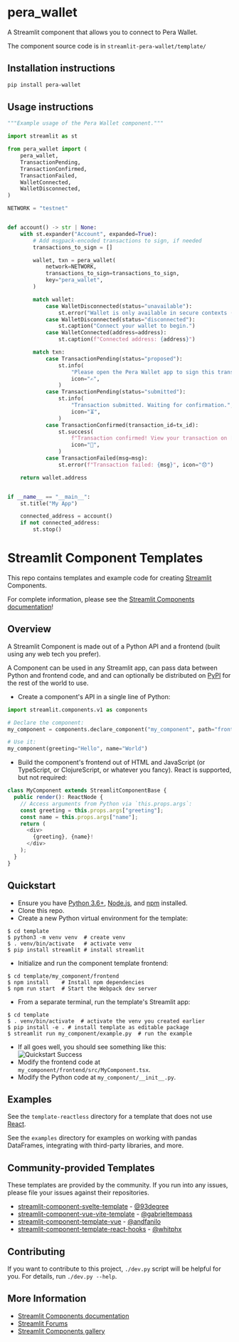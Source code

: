 # pera_wallet

A Streamlit component that allows you to connect to Pera Wallet.

The component source code is in `streamlit-pera-wallet/template/`

## Installation instructions

```sh
pip install pera-wallet
```

## Usage instructions

```python
"""Example usage of the Pera Wallet component."""

import streamlit as st

from pera_wallet import (
    pera_wallet,
    TransactionPending,
    TransactionConfirmed,
    TransactionFailed,
    WalletConnected,
    WalletDisconnected,
)

NETWORK = "testnet"


def account() -> str | None:
    with st.expander("Account", expanded=True):
        # Add msgpack-encoded transactions to sign, if needed
        transactions_to_sign = []

        wallet, txn = pera_wallet(
            network=NETWORK,
            transactions_to_sign=transactions_to_sign,
            key="pera_wallet",
        )

        match wallet:
            case WalletDisconnected(status="unavailable"):
                st.error("Wallet is only available in secure contexts (HTTPS).")
            case WalletDisconnected(status="disconnected"):
                st.caption("Connect your wallet to begin.")
            case WalletConnected(address=address):
                st.caption(f"Connected address: {address}")

        match txn:
            case TransactionPending(status="proposed"):
                st.info(
                    "Please open the Pera Wallet app to sign this transaction.",
                    icon="✍️",
                )
            case TransactionPending(status="submitted"):
                st.info(
                    "Transaction submitted. Waiting for confirmation.",
                    icon="⏳",
                )
            case TransactionConfirmed(transaction_id=tx_id):
                st.success(
                    f"Transaction confirmed! View your transaction on [lora](https://lora.algokit.io/{NETWORK}/transaction/{tx_id}) the explorer.",
                    icon="🥳",
                )
            case TransactionFailed(msg=msg):
                st.error(f"Transaction failed: {msg}", icon="😞")

    return wallet.address


if __name__ == "__main__":
    st.title("My App")

    connected_address = account()
    if not connected_address:
        st.stop()
```

# Streamlit Component Templates

This repo contains templates and example code for creating [Streamlit](https://streamlit.io) Components.

For complete information, please see the [Streamlit Components documentation](https://docs.streamlit.io/en/latest/streamlit_components.html)!

## Overview

A Streamlit Component is made out of a Python API and a frontend (built using any web tech you prefer).

A Component can be used in any Streamlit app, can pass data between Python and frontend code, and and can optionally be distributed on [PyPI](https://pypi.org/) for the rest of the world to use.

- Create a component's API in a single line of Python:

```python
import streamlit.components.v1 as components

# Declare the component:
my_component = components.declare_component("my_component", path="frontend/build")

# Use it:
my_component(greeting="Hello", name="World")
```

- Build the component's frontend out of HTML and JavaScript (or TypeScript, or ClojureScript, or whatever you fancy). React is supported, but not required:

```typescript
class MyComponent extends StreamlitComponentBase {
  public render(): ReactNode {
    // Access arguments from Python via `this.props.args`:
    const greeting = this.props.args["greeting"];
    const name = this.props.args["name"];
    return (
      <div>
        {greeting}, {name}!
      </div>
    );
  }
}
```

## Quickstart

- Ensure you have [Python 3.6+](https://www.python.org/downloads/), [Node.js](https://nodejs.org), and [npm](https://docs.npmjs.com/downloading-and-installing-node-js-and-npm) installed.
- Clone this repo.
- Create a new Python virtual environment for the template:

```
$ cd template
$ python3 -m venv venv  # create venv
$ . venv/bin/activate   # activate venv
$ pip install streamlit # install streamlit
```

- Initialize and run the component template frontend:

```
$ cd template/my_component/frontend
$ npm install    # Install npm dependencies
$ npm run start  # Start the Webpack dev server
```

- From a separate terminal, run the template's Streamlit app:

```
$ cd template
$ . venv/bin/activate  # activate the venv you created earlier
$ pip install -e . # install template as editable package
$ streamlit run my_component/example.py  # run the example
```

- If all goes well, you should see something like this:
  ![Quickstart Success](quickstart.png)
- Modify the frontend code at `my_component/frontend/src/MyComponent.tsx`.
- Modify the Python code at `my_component/__init__.py`.

## Examples

See the `template-reactless` directory for a template that does not use [React](https://reactjs.org/).

See the `examples` directory for examples on working with pandas DataFrames, integrating with third-party libraries, and more.

## Community-provided Templates

These templates are provided by the community. If you run into any issues, please file your issues against their repositories.

- [streamlit-component-svelte-template](https://github.com/93degree/streamlit-component-svelte-template) - [@93degree](https://github.com/93degree)
- [streamlit-component-vue-vite-template](https://github.com/gabrieltempass/streamlit-component-vue-vite-template) - [@gabrieltempass](https://github.com/gabrieltempass)
- [streamlit-component-template-vue](https://github.com/andfanilo/streamlit-component-template-vue) - [@andfanilo](https://github.com/andfanilo)
- [streamlit-component-template-react-hooks](https://github.com/whitphx/streamlit-component-template-react-hooks) - [@whitphx](https://github.com/whitphx)

## Contributing

If you want to contribute to this project, `./dev.py` script will be helpful for you. For details, run `./dev.py --help`.

## More Information

- [Streamlit Components documentation](https://docs.streamlit.io/library/components)
- [Streamlit Forums](https://discuss.streamlit.io/tag/custom-components)
- [Streamlit Components gallery](https://www.streamlit.io/components)

